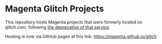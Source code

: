 # Magenta Glitch Projects

This repository hosts Magenta projects that were formerly hosted on glitch.com, following [the deprecation of that service](https://blog.glitch.com/post/changes-are-coming-to-glitch).

Hosting is now via GitHub pages at this link: https://magenta.github.io/glitch
